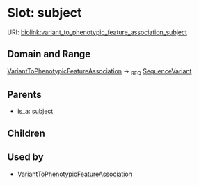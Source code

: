 # Slot: subject




URI: [biolink:variant_to_phenotypic_feature_association_subject](https://w3id.org/biolink/vocab/variant_to_phenotypic_feature_association_subject)
## Domain and Range

[VariantToPhenotypicFeatureAssociation](VariantToPhenotypicFeatureAssociation.md) ->  <sub>REQ</sub> [SequenceVariant](SequenceVariant.md)
## Parents

 *  is_a: [subject](subject.md)
## Children

## Used by

 * [VariantToPhenotypicFeatureAssociation](VariantToPhenotypicFeatureAssociation.md)
